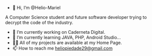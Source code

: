 - 👋 Hi, I’m @Helio-Mariel

A Computer Science student and future software developer trying to decrypt the code of the industry.
- 🔭 I’m currently working on Caderneta Digital.
- 🌱 I’m currently learning JAVA, PHP, Android Studio...
- 👨‍💻 All of my projects are available at my Home Page.
- 📫 How to reach me heliopiedade29@gmail.com

<!---
Helio-Mariel/Helio-Mariel is a ✨ special ✨ repository because its `README.md` (this file) appears on your GitHub profile.
You can click the Preview link to take a look at your changes.
--->
